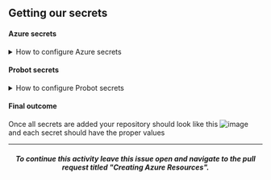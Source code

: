 ## Getting our secrets

#### Azure secrets

<details><summary>How to configure Azure secrets</summary>

1. In your terminal, run:
   ```
   az login
   ```
1. When prompted enter your Azure credentials
1. This command will return an object similar to that depicted below. Copy the value of the `id:` field to a safe place. We will later store it as a repository secret named `AZURE_SUBSCRIPTION_ID`.
   ```
   [
   {
   "cloudName": "AzureCloud",
   "id": "f****a09-****-4d1c-98**-f**********c", # <-- Copy this id field
   "isDefault": true,
   "name": "the-name-of-the-subscription-you-created-earlier",
   "state": "Enabled",
   "tenantId": "********-a**c-44**-**25-62*******61",
   "user": {
       "name": "mdavis******@*********.com",
       "type": "user"
       }
   }
   ]
   ```
1. Next we will create the service principle, which is will allow us to manage resources in your subscription. Run this command in your terminal:
   ```
   az ad sp create-for-rbac --name "GitHub-Actions" --role contributor \
                           --scopes /subscriptions/{subscription-id} \
                           --sdk-auth

   # Replace {subscription-id} with the id you copied to use as AZURE_SUBSCRIPTION_ID.
   ```
   > **The \ character works as a line break on Unix based systems. If you are on a Windows based system the \ character will cause this command to fail. Place this command on a single line if you are using Windows.**
1. The above command will respond with an object similar to the one shown below. Copy the entire objects contents to a safe place. We will later store it as a repository secret named `AZURE_CREDENTIALS`
   ```
   {
   "clientId": "<GUID>",
   "clientSecret": "<GUID>",
   "subscriptionId": "<GUID>",
   "tenantId": "<GUID>",
   (...)
   }
   ```
1. Time to add these secrets to the repository! [Navigate to this repository's secrets]({{repoUrl}}/settings/secrets) in the Settings tab.
1. Click **New secret**
1. Name your new secret **AZURE_SUBSCRIPTION_ID** and paste the value from the `id:` field from the result of step 2.
1. Click **Add secret**.
1. Repeat this process for **AZURE_CREDENTIALS** and paste the entire contents from the output of the terminal command you ran in step 4.
</details>

#### Probot secrets

<details><summary>How to configure Probot secrets</summary>

Like Azure, our Probot app has some sensitive data that we need to configure as a secret.

1. Time to add these secrets to the repository! [Navigate to this repository's secrets]({{repoUrl}}/settings/secrets) in the Settings tab.
1. Click **New secret**
1. Name your new secret **PROBOT_APP_ID** and paste the value from the [app settings page](https://github.com/settings/apps) of the Probot app you created.
1. Click **Add secret**.
1. Repeat this process for **PROBOT_WEBHOOK_SECRET** using the webhook secret you generated when you first created the app.
1. Lastly, create a **PROBOT_APP_PRI_KEY** secret with the contents of the private key you downloaded after creating the application.
   > **Note: The private key needs to be stored with \n characters so that Azure can understand it. Notice the \n characters in this sample key**
   ```
   -----BEGIN RSA PRIVATE KEY-----\n
   ***********CAQEA6rpU1UXM51b2Xr7EaVaS2LxPeXN9u*******************
   ***********************************************2Bt9iyYeKgHV8vgAt
   YxmGbiDJSFPrUzadtnyi1l9CsKfwAtzU7sSF0YxdvvlB3h/V2BvZpN0YT0xfaPK7
   PdRVXoHMbkxQEngxHmM8MGROkeX3UD7r/ngV/rM6a2V8jt2VwlwGRTFAlGaOrcZc
   ZiXGYhr57kzrvkwz9+Rw5P6Ws8KAvnhnpFdxc04MRIMQHvZfUw+VPK0j1+4UGCyp
   ********i1RiSuj9bSHtlOVd*************wIDAQABAoIBAQCDmG9TGkzkLcb2
   GzF2dQji5cAQsQT9sDas3rdoSi7N57RXkuXAN+n+cDKbbJCqGnXKzhFJfzjamWG2
   GwX************X+aw28ioqHgkyN6v1wZewhXDucQcnu5SlFGubEYkhckqrS5ut
   nyzpp9***************************EjO/yQ15uBLGgSEkeSa+Ca9PXzjysnA
   Aoyv/Z7ulWp45cLgKJEh3j+T6KXaDmXi1x/0lv5cbg2xycilRLdznRki0VWI7KK5
   23u+HqsXjqd3E2PRujsZCYzHtS3RRy4NSIduryt9zj+jza/s5jWGB2T76paBipXR
   RF******************S5t+/MUcAHZW8PQ7VPfym1AgFCdq0i1GNrr+JFYV7i5T
   tiAx7NChqAY8b6qCslzgT02zEcPOU00OTSiHNo8qOGs8JFCFCFZdDWnM6ZHGmGuT
   HfKz5c6Q4fQgeKD8ujhcUPGhij4BPQelyxEBCwM1yAX427HnnyQw4WHhAoGBAOza
   onqq0Al5/txqbf********************************V2iPs5ynW1/AMg0mVZ
   ********KdUYt/SBf+WMbxXcbIJvD4YzLfLcclXdl0AiSbcO4DxwiDqS3T/dNzh3
   KcecGReTjZYN5KkRLpKqSfrx79Q+************************************
   nGOhbxo4JoLxTNWiTEuyHaDwJ5u+5UiRuWAuPsz7kJTqEwwF4Z4n+Hrdo3ji83D0
   vJq3+c1/n2e*******************************************871VXxcXLS
   GrUewQ4OkwZ0Tz6zsSK92mECgYEAl/piL1vTSYFiK***********************
   JQU7lD6LorRGHBtHIgyfAJDZOBijaC0X0IdhXgIpWXcW8mj17BEEZn6dkcQ5rd7B
   KQiSxM3+80QNEM0WzTFX+F2s***************************2wzLitMoByEES
   *************8CEsn0M9q4S6rgyKsr1pkzCZDFuJuvEoUJc6oQZN/yGgcDH2hCT
   YHPsJzLHeVd98NEdywC7xmylDyh4i0OznCOWUwSmCCqcPoGk4UDuttWQtY8tK6iT
   1A8lkEE3c33QJRMYAduUPXKzWZ/RjS8BVvsqPuYunAtpRxnfUrhbVA==
   \n-----END RSA PRIVATE KEY-----\n
   ```
   </details>

#### Final outcome

Once all secrets are added your repository should look like this
![image](https://user-images.githubusercontent.com/69262924/89960438-e5f81c80-dbf3-11ea-8594-ae6b78be4b67.png) and each secret should have the proper values

---

<h5 align="center">To continue this activity leave this issue open and navigate to the pull request titled "Creating Azure Resources".</h5>

